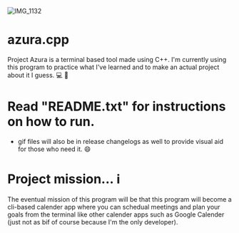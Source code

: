 ![IMG_1132](https://github.com/C0dePr0xy/azura.cpp/assets/87400651/a7d0658a-a1e7-4608-9bfa-76b07043f7b0)

# azura.cpp
Project Azura is a terminal based tool made using C++. I'm currently using this program to practice what I've learned and to make an actual project about it I guess. 💻 🐧

# Read "README.txt" for instructions on how to run.
- gif files will also be in release changelogs as well to provide visual aid for those who need it. 😄

# Project mission... ℹ️
The eventual mission of this program will be that this program will become a cli-based calender app where you can schedual meetings and plan your goals from the terminal like other calender apps such as Google Calender (just not as bif of course because I'm the only developer).
